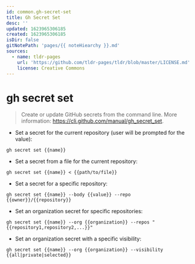 ```yaml
---
id: common.gh-secret-set
title: Gh Secret Set
desc: ''
updated: 1623965306185
created: 1623965306185
isDir: false
gitNotePath: 'pages/{{ noteHiearchy }}.md'
sources:
  - name: tldr-pages
    url: 'https://github.com/tldr-pages/tldr/blob/master/LICENSE.md'
    license: Creative Commons
---
```

# gh secret set

> Create or update GitHub secrets from the command line.
> More information: <https://cli.github.com/manual/gh_secret_set>.

- Set a secret for the current repository (user will be prompted for the value):

`gh secret set {{name}}`

- Set a secret from a file for the current repository:

`gh secret set {{name}} < {{path/to/file}}`

- Set a secret for a specific repository:

`gh secret set {{name}} --body {{value}} --repo {{owner}}/{{repository}}`

- Set an organization secret for specific repositories:

`gh secret set {{name}} --org {{organization}} --repos "{{repository1,repository2,...}}"`

- Set an organization secret with a specific visibility:

`gh secret set {{name}} --org {{organization}} --visibility {{all|private|selected}}`

